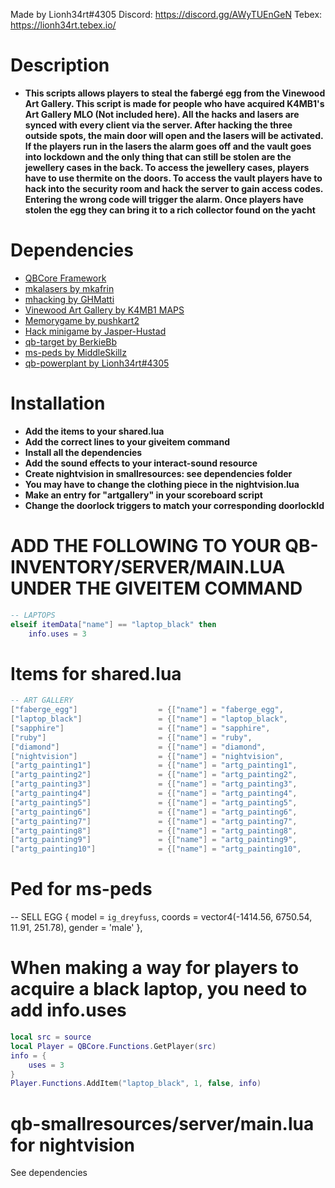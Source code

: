 Made by Lionh34rt#4305
Discord: https://discord.gg/AWyTUEnGeN
Tebex: https://lionh34rt.tebex.io/

# Description
* **This scripts allows players to steal the fabergé egg from the Vinewood Art Gallery. This script is made for people who have acquired K4MB1's Art Gallery MLO (Not included here). All the hacks and lasers are synced with every client via the server. After hacking the three outside spots, the main door will open and the lasers will be activated. If the players run in the lasers the alarm goes off and the vault goes into lockdown and the only thing that can still be stolen are the jewellery cases in the back. To access the jewellery cases, players have to use thermite on the doors. To access the vault players have to hack into the security room and hack the server to gain access codes. Entering the wrong code will trigger the alarm. Once players have stolen the egg they can bring it to a rich collector found on the yacht**

# Dependencies
* [QBCore Framework](https://github.com/qbcore-framework)
* [mkalasers by mkafrin](https://github.com/mkafrin/mka-lasers)
* [mhacking by GHMatti](https://github.com/qbcore-framework/mhacking)
* [Vinewood Art Gallery by K4MB1 MAPS](https://k4mb1.tebex.io/package/4672250)
* [Memorygame by pushkart2](https://github.com/pushkart2/memorygame)
* [Hack minigame by Jasper-Hustad](https://github.com/Jesper-Hustad/NoPixel-minigame)
* [qb-target by BerkieBb](https://github.com/BerkieBb/qb-target)
* [ms-peds by MiddleSkillz](https://github.com/MiddleSkillz/ms-peds*)
* [qb-powerplant by Lionh34rt#4305](https://lionh34rt.tebex.io/)

# Installation
* **Add the items to your shared.lua**
* **Add the correct lines to your giveitem command**
* **Install all the dependencies**
* **Add the sound effects to your interact-sound resource**
* **Create nightvision in smallresources: see dependencies folder**
* **You may have to change the clothing piece in the nightvision.lua**
* **Make an entry for "artgallery" in your scoreboard script**
* **Change the doorlock triggers to match your corresponding doorlockId**

# ADD THE FOLLOWING TO YOUR QB-INVENTORY/SERVER/MAIN.LUA UNDER THE GIVEITEM COMMAND
```lua
-- LAPTOPS
elseif itemData["name"] == "laptop_black" then
    info.uses = 3
```

# Items for shared.lua
```lua
-- ART GALLERY
["faberge_egg"] 		 	 	 = {["name"] = "faberge_egg",           		["label"] = "Faberge Egg",	 			["weight"] = 2500, 		["type"] = "item", 		["image"] = "faberge-egg.png", 			["unique"] = true, 		["useable"] = false, 	["shouldClose"] = false,   		["combinable"] = nil,   ["description"] = "A Precious Faberge Egg."},
["laptop_black"] 		 	 	 = {["name"] = "laptop_black",        		   	["label"] = "Laptop",	 				["weight"] = 2500, 		["type"] = "item", 		["image"] = "laptop_black.png", 		["unique"] = true, 		["useable"] = true, 	["shouldClose"] = false,   		["combinable"] = nil,   ["description"] = "A laptop made for hacking"},
["sapphire"] 			 		 = {["name"] = "sapphire", 						["label"] = "Sapphire", 				["weight"] = 500, 		["type"] = "item", 		["image"] = "sapphire.png", 			["unique"] = false, 	["useable"] = false, 	["shouldClose"] = false,	   	["combinable"] = nil,   ["description"] = "Gems are truly, truly, truly outrageous."},
["ruby"]						 = {["name"] = "ruby", 							["label"] = "Ruby", 					["weight"] = 500, 		["type"] = "item", 		["image"] = "ruby.png", 				["unique"] = false, 	["useable"] = false, 	["shouldClose"] = false,	   	["combinable"] = nil,   ["description"] = "Gems are truly, truly, truly outrageous."},
["diamond"] 			 		 = {["name"] = "diamond", 						["label"] = "Diamond", 					["weight"] = 500, 		["type"] = "item", 		["image"] = "diamond.png", 				["unique"] = false, 	["useable"] = false, 	["shouldClose"] = false,	   	["combinable"] = nil,   ["description"] = "Gems are truly, truly, truly outrageous."},
["nightvision"] 			 	 = {["name"] = "nightvision", 					["label"] = "Night Vision Goggles", 	["weight"] = 6000, 		["type"] = "item", 		["image"] = "nightvision.png", 			["unique"] = false, 	["useable"] = true, 	["shouldClose"] = false,	   	["combinable"] = nil,   ["description"] = "These allow you to see in the dark"},
["artg_painting1"] 			 	 = {["name"] = "artg_painting1", 				["label"] = "Painting", 				["weight"] = 500, 		["type"] = "item", 		["image"] = "artg_painting1.png", 		["unique"] = false, 	["useable"] = false, 	["shouldClose"] = false,	["combinable"] = nil,   ["description"] = "A stolen painting from the Vinewood Art Gallery"},
["artg_painting2"] 			 	 = {["name"] = "artg_painting2", 				["label"] = "Painting", 				["weight"] = 500, 		["type"] = "item", 		["image"] = "artg_painting2.png", 		["unique"] = false, 	["useable"] = false, 	["shouldClose"] = false,	["combinable"] = nil,   ["description"] = "A stolen painting from the Vinewood Art Gallery"},
["artg_painting3"] 			 	 = {["name"] = "artg_painting3", 				["label"] = "Painting", 				["weight"] = 500, 		["type"] = "item", 		["image"] = "artg_painting3.png", 		["unique"] = false, 	["useable"] = false, 	["shouldClose"] = false,	["combinable"] = nil,   ["description"] = "A stolen painting from the Vinewood Art Gallery"},
["artg_painting4"] 			 	 = {["name"] = "artg_painting4", 				["label"] = "Painting", 				["weight"] = 500, 		["type"] = "item", 		["image"] = "artg_painting4.png", 		["unique"] = false, 	["useable"] = false, 	["shouldClose"] = false,	["combinable"] = nil,   ["description"] = "A stolen painting from the Vinewood Art Gallery"},
["artg_painting5"] 			 	 = {["name"] = "artg_painting5", 				["label"] = "Painting", 				["weight"] = 500, 		["type"] = "item", 		["image"] = "artg_painting5.png", 		["unique"] = false, 	["useable"] = false, 	["shouldClose"] = false,	["combinable"] = nil,   ["description"] = "A stolen painting from the Vinewood Art Gallery"},
["artg_painting6"] 			 	 = {["name"] = "artg_painting6", 				["label"] = "Painting", 				["weight"] = 500, 		["type"] = "item", 		["image"] = "artg_painting6.png", 		["unique"] = false, 	["useable"] = false, 	["shouldClose"] = false,	["combinable"] = nil,   ["description"] = "A stolen painting from the Vinewood Art Gallery"},
["artg_painting7"] 			 	 = {["name"] = "artg_painting7", 				["label"] = "Painting", 				["weight"] = 500, 		["type"] = "item", 		["image"] = "artg_painting7.png", 		["unique"] = false, 	["useable"] = false, 	["shouldClose"] = false,	["combinable"] = nil,   ["description"] = "A stolen painting from the Vinewood Art Gallery"},
["artg_painting8"] 			 	 = {["name"] = "artg_painting8", 				["label"] = "Painting", 				["weight"] = 500, 		["type"] = "item", 		["image"] = "artg_painting8.png", 		["unique"] = false, 	["useable"] = false, 	["shouldClose"] = false,	["combinable"] = nil,   ["description"] = "A stolen painting from the Vinewood Art Gallery"},
["artg_painting9"] 			 	 = {["name"] = "artg_painting9", 				["label"] = "Painting", 				["weight"] = 500, 		["type"] = "item", 		["image"] = "artg_painting9.png", 		["unique"] = false, 	["useable"] = false, 	["shouldClose"] = false,	["combinable"] = nil,   ["description"] = "A stolen painting from the Vinewood Art Gallery"},
["artg_painting10"] 			 = {["name"] = "artg_painting10", 				["label"] = "Painting", 				["weight"] = 500, 		["type"] = "item", 		["image"] = "artg_painting10.png", 		["unique"] = false, 	["useable"] = false, 	["shouldClose"] = false,	["combinable"] = nil,   ["description"] = "A stolen painting from the Vinewood Art Gallery"},
```

# Ped for ms-peds
-- SELL EGG
{
    model = `ig_dreyfuss`,
    coords = vector4(-1414.56, 6750.54, 11.91, 251.78),
    gender = 'male'
},

# When making a way for players to acquire a black laptop, you need to add info.uses
```lua
local src = source
local Player = QBCore.Functions.GetPlayer(src)
info = {
    uses = 3
}
Player.Functions.AddItem("laptop_black", 1, false, info)
```
# qb-smallresources/server/main.lua for nightvision
See dependencies
